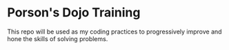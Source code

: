 # Porson's Dojo Training

This repo will be used as my coding practices to progressively improve and hone the skills of solving problems.
